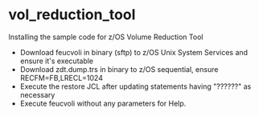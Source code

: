 # vol_reduction_tool
Installing the sample code for z/OS Volume Reduction Tool


- Download feucvoli in binary (sftp) to z/OS Unix System Services and ensure it's executable
- Download zdt.dump.trs in binary to z/OS sequential, ensure RECFM=FB,LRECL=1024
- Execute the restore JCL after updating statements having "??????" as necessary
- Execute feucvoli without any parameters for Help.
